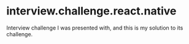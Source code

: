 # interview.challenge.react.native
 Interview challenge I was presented with, and this is my solution to its challenge.
